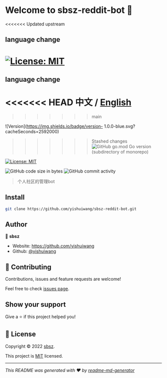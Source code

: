 # Welcome to sbsz-reddit-bot 👋

<<<<<<< Updated upstream

## language change




[![License: MIT](https://img.shields.io/badge/License-MIT-yellow.svg)](https://opensource.org/licenses/MIT)
=======
## language change

<<<<<<< HEAD
中文 / [English](README_EN.md)
=======

>>>>>>> main

![Version](https://img.shields.io/badge/version- 1.0.0-blue.svg?cacheSeconds=2592000)
>>>>>>> Stashed changes
![GitHub go.mod Go version (subdirectory of monorepo)](https://img.shields.io/github/go-mod/go-version/yishuiwang/sbsz-reddit-bot)

[![License: MIT](https://img.shields.io/badge/License-MIT-yellow.svg)](https://opensource.org/licenses/MIT)

![GitHub code size in bytes](https://img.shields.io/github/languages/code-size/yishuiwang/sbsz-reddit-bot)
![GitHub commit activity](https://img.shields.io/github/commit-activity/w/yishuiwang/sbsz-reddit-bot)

> 个人社区的管理bot

## Install

```sh
git clone https://github.com/yishuiwang/sbsz-reddit-bot.git
```



## Author

👤 **sbsz**

* Website: https://github.com/yishuiwang
* Github: [@yishuiwang](https://github.com/yishuiwang)

## 🤝 Contributing

Contributions, issues and feature requests are welcome!

Feel free to check [issues page](https://github.com/yishuiwang/sbsz-reddit-bot/issues). 

## Show your support

Give a ⭐️ if this project helped you!


## 📝 License

Copyright © 2022 [sbsz](https://github.com/yishuiwang).

This project is [MIT](https://opensource.org/licenses/MIT) licensed.

***

_This README was generated with ❤️ by [readme-md-generator](https://github.com/kefranabg/readme-md-generator)_
